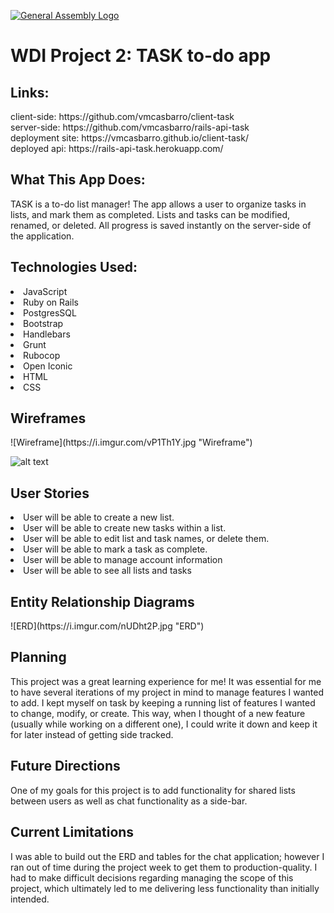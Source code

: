 [![General Assembly Logo](https://camo.githubusercontent.com/1a91b05b8f4d44b5bbfb83abac2b0996d8e26c92/687474703a2f2f692e696d6775722e636f6d2f6b6538555354712e706e67)](https://generalassemb.ly/education/web-development-immersive)

<h1>WDI Project 2: TASK to-do app</h1>

<h2>Links:</h2>
client-side: https://github.com/vmcasbarro/client-task
<br>
server-side: https://github.com/vmcasbarro/rails-api-task
<br>
deployment site: https://vmcasbarro.github.io/client-task/
<br>
deployed api: https://rails-api-task.herokuapp.com/

<h2>What This App Does:</h2>
TASK is a to-do list manager! The app allows a user to organize tasks in lists, and mark them as completed. Lists and tasks can be modified, renamed, or deleted. All progress is saved instantly on the server-side of the application.

<h2>Technologies Used:</h2>
<li>JavaScript</li>
<li>Ruby on Rails</li>
<li>PostgresSQL</li>
<li>Bootstrap</li>
<li>Handlebars</li>
<li>Grunt</li>
<li>Rubocop</li>
<li>Open Iconic</li>
<li>HTML</li>
<li>CSS</li>

<h2>Wireframes</h2>
![Wireframe](https://i.imgur.com/vP1Th1Y.jpg "Wireframe")

![alt text](https://i.imgur.com/vP1Th1Y.jpg "Logo Title Text 1")


<h2>User Stories</h2>
<li>User will be able to create a new list.</li>
<li>User will be able to create new tasks within a list.</li>
<li>User will be able to edit list and task names, or delete them.</li>
<li>User will be able to mark a task as complete.</li>
<li>User will be able to manage account information</li>
<li>User will be able to see all lists and tasks</li>

<h2>Entity Relationship Diagrams</h2>
![ERD](https://i.imgur.com/nUDht2P.jpg "ERD")

<h2>Planning</h2>
This project was a great learning experience for me! It was essential for me to have several iterations of my project in mind to manage features I wanted to add. I kept myself on task by keeping a running list of features I wanted to change, modify, or create. This way, when I thought of a new feature (usually while working on a different one), I could write it down and keep it for later instead of getting side tracked.

<h2>Future Directions</h2>
One of my goals for this project is to add functionality for shared lists between users as well as chat functionality as a side-bar.

<h2>Current Limitations</h2>
I was able to build out the ERD and tables for the chat application; however I ran out of time during the project week to get them to production-quality. I had to make difficult decisions regarding managing the scope of this project, which ultimately led to me delivering less functionality than initially intended.
